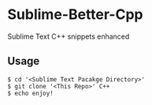 # Sublime-Better-Cpp
Sublime Text C++ snippets enhanced

## Usage
```console
$ cd '<Sublime Text Pacakge Directory>'
$ git clone '<This Repo>' C++
$ echo enjoy!
```
